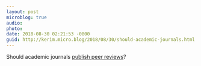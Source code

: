 ```yaml
---
layout: post
microblog: true
audio: 
photo: 
date: 2018-08-30 02:21:53 -0800
guid: http://kerim.micro.blog/2018/08/30/should-academic-journals.html
---
```

Should academic journals [publish peer reviews](https://www.nature.com/articles/d41586-018-06032-w)?
